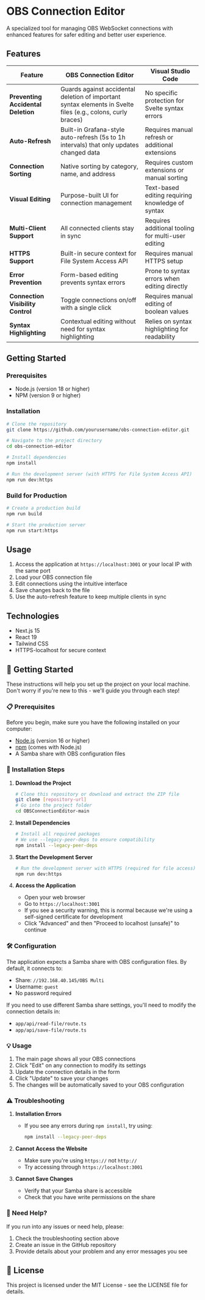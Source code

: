 # OBS Connection Editor

A specialized tool for managing OBS WebSocket connections with enhanced features for safer editing and better user experience.

## Features

| Feature | OBS Connection Editor | Visual Studio Code |
|---------|----------------------|-------------------|
| **Preventing Accidental Deletion** | Guards against accidental deletion of important syntax elements in Svelte files (e.g., colons, curly braces) | No specific protection for Svelte syntax errors |
| **Auto-Refresh** | Built-in Grafana-style auto-refresh (5s to 1h intervals) that only updates changed data | Requires manual refresh or additional extensions |
| **Connection Sorting** | Native sorting by category, name, and address | Requires custom extensions or manual sorting |
| **Visual Editing** | Purpose-built UI for connection management | Text-based editing requiring knowledge of syntax |
| **Multi-Client Support** | All connected clients stay in sync | Requires additional tooling for multi-user editing |
| **HTTPS Support** | Built-in secure context for File System Access API | Requires manual HTTPS setup |
| **Error Prevention** | Form-based editing prevents syntax errors | Prone to syntax errors when editing directly |
| **Connection Visibility Control** | Toggle connections on/off with a single click | Requires manual editing of boolean values |
| **Syntax Highlighting** | Contextual editing without need for syntax highlighting | Relies on syntax highlighting for readability |

## Getting Started

### Prerequisites

- Node.js (version 18 or higher)
- NPM (version 9 or higher)

### Installation

```bash
# Clone the repository
git clone https://github.com/yourusername/obs-connection-editor.git

# Navigate to the project directory
cd obs-connection-editor

# Install dependencies
npm install

# Run the development server (with HTTPS for File System Access API)
npm run dev:https
```

### Build for Production

```bash
# Create a production build
npm run build

# Start the production server
npm run start:https
```

## Usage

1. Access the application at `https://localhost:3001` or your local IP with the same port
2. Load your OBS connection file
3. Edit connections using the intuitive interface
4. Save changes back to the file
5. Use the auto-refresh feature to keep multiple clients in sync

## Technologies

- Next.js 15
- React 19
- Tailwind CSS
- HTTPS-localhost for secure context

## 🚀 Getting Started

These instructions will help you set up the project on your local machine. Don't worry if you're new to this - we'll guide you through each step!

### 📋 Prerequisites

Before you begin, make sure you have the following installed on your computer:
- [Node.js](https://nodejs.org/) (version 16 or higher)
- [npm](https://www.npmjs.com/) (comes with Node.js)
- A Samba share with OBS configuration files

### 🔧 Installation Steps

1. **Download the Project**
   ```bash
   # Clone this repository or download and extract the ZIP file
   git clone [repository-url]
   # Go into the project folder
   cd OBSConnectionEditor-main
   ```

2. **Install Dependencies**
   ```bash
   # Install all required packages
   # We use --legacy-peer-deps to ensure compatibility
   npm install --legacy-peer-deps
   ```

3. **Start the Development Server**
   ```bash
   # Run the development server with HTTPS (required for file access)
   npm run dev:https
   ```

4. **Access the Application**
   - Open your web browser
   - Go to `https://localhost:3001`
   - If you see a security warning, this is normal because we're using a self-signed certificate for development
   - Click "Advanced" and then "Proceed to localhost (unsafe)" to continue

### 🛠️ Configuration

The application expects a Samba share with OBS configuration files. By default, it connects to:
- Share: `//192.168.40.145/OBS Multi`
- Username: `guest`
- No password required

If you need to use different Samba share settings, you'll need to modify the connection details in:
- `app/api/read-file/route.ts`
- `app/api/save-file/route.ts`

### 💡 Usage

1. The main page shows all your OBS connections
2. Click "Edit" on any connection to modify its settings
3. Update the connection details in the form
4. Click "Update" to save your changes
5. The changes will be automatically saved to your OBS configuration

### ⚠️ Troubleshooting

1. **Installation Errors**
   - If you see any errors during `npm install`, try using:
     ```bash
     npm install --legacy-peer-deps
     ```

2. **Cannot Access the Website**
   - Make sure you're using `https://` not `http://`
   - Try accessing through `https://localhost:3001`

3. **Cannot Save Changes**
   - Verify that your Samba share is accessible
   - Check that you have write permissions on the share

### 🤝 Need Help?

If you run into any issues or need help, please:
1. Check the troubleshooting section above
2. Create an issue in the GitHub repository
3. Provide details about your problem and any error messages you see

## 📝 License

This project is licensed under the MIT License - see the LICENSE file for details.
